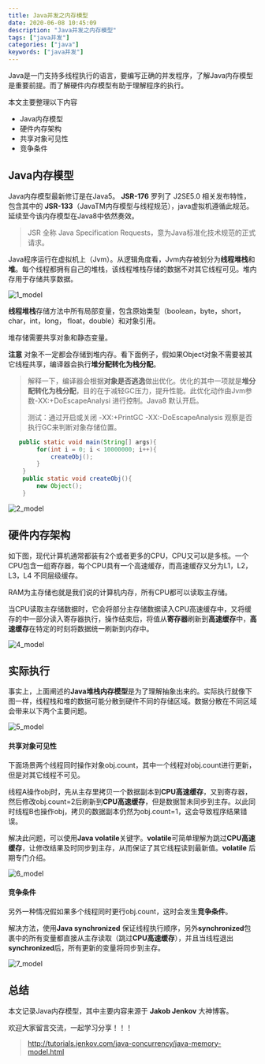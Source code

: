 ```yaml
---
title: Java并发之内存模型
date: 2020-06-08 10:45:09
description: "Java并发之内存模型"
tags: ["java并发"]
categories: ["java"]
keywords: ["java并发"]
---
```


Java是一门支持多线程执行的语言，要编写正确的并发程序，了解Java内存模型是重要前提。而了解硬件内存模型有助于理解程序的执行。

本文主要整理以下内容

- Java内存模型
- 硬件内存架构
- 共享对象可见性
- 竞争条件

## Java内存模型

Java内存模型最新修订是在Java5。 **JSR-176** 罗列了 J2SE5.0 相关发布特性，包含其中的 **JSR-133**（JavaTM内存模型与线程规范），java虚拟机遵循此规范。延续至今该内存模型在Java8中依然奏效。

> JSR 全称 Java Specification Requests，意为Java标准化技术规范的正式请求。

Java程序运行在虚拟机上（Jvm）。从逻辑角度看，Jvm内存被划分为**线程堆栈**和**堆**。每个线程都拥有自己的堆栈，该线程堆栈存储的数据不对其它线程可见。堆内存用于存储共享数据。

![1_model](https://blogs-on.oss-cn-beijing.aliyuncs.com/imgs/1_model.png)

**线程堆栈**存储方法中所有局部变量，包含原始类型（boolean，byte，short，char，int，long， float，double）和对象引用。

堆存储需要共享对象和静态变量。

**注意** 对象不一定都会存储到堆内存。看下面例子，假如果Object对象不需要被其它线程共享，编译器会执行**堆分配转化为栈分配**。

> 解释一下，编译器会根据**对象是否逃逸**做出优化。优化的其中一项就是**堆分配转化为栈分配**，目的在于减轻GC压力，提升性能。此优化动作由Jvm参数-XX:+DoEscapeAnalysi 进行控制。Java8 默认开启。
>
> 测试：通过开启或关闭 -XX:+PrintGC -XX:-DoEscapeAnalysis 观察是否执行GC来判断对象存储位置。

```java
   public static void main(String[] args){
        for(int i = 0; i < 10000000; i++){
            createObj();
        }
    }
    public static void createObj(){
        new Object();
    }
```



![2_model](https://blogs-on.oss-cn-beijing.aliyuncs.com/imgs/2_model.png)

## 硬件内存架构

如下图，现代计算机通常都装有2个或者更多的CPU，CPU又可以是多核。一个CPU包含一组寄存器，每个CPU具有一个高速缓存，而高速缓存又分为L1，L2，L3，L4 不同层级缓存。

RAM为主存储也就是我们说的计算机内存，所有CPU都可以读取主存储。

当CPU读取主存储数据时，它会将部分主存储数据读入CPU高速缓存中，又将缓存的中一部分读入寄存器执行，操作结束后，将值从**寄存器**刷新到**高速缓存**中，**高速缓存**在特定的时刻将数据统一刷新到内存中。

![4_model](https://blogs-on.oss-cn-beijing.aliyuncs.com/imgs/4_model.png)



## 实际执行

事实上，上面阐述的**Java堆栈内存模型**是为了理解抽象出来的。实际执行就像下图一样，线程栈和堆的数据可能分散到硬件不同的存储区域。数据分散在不同区域会带来以下两个主要问题。

![5_model](https://blogs-on.oss-cn-beijing.aliyuncs.com/imgs/5_model.png)

#### 共享对象可见性

下面场景两个线程同时操作对象obj.count，其中一个线程对obj.count进行更新，但是对其它线程不可见。

线程A操作obj时，先从主存里拷贝一个数据副本到**CPU高速缓存**，又到寄存器，然后修改obj.count=2后刷新到**CPU高速缓存**，但是数据暂未同步到主存。以此同时线程B也操作obj，拷贝的数据副本仍然为obj.count=1，这会导致程序结果错误。

解决此问题，可以使用**Java volatile**关键字。**volatile**可简单理解为跳过**CPU高速缓存**，让修改结果及时同步到主存，从而保证了其它线程读到最新值。**volatile** 后期专门介绍。



![6_model](https://blogs-on.oss-cn-beijing.aliyuncs.com/imgs/6_model.png)

#### 竞争条件

另外一种情况假如果多个线程同时更行obj.count，这时会发生**竞争条件**。

解决方法，使用**Java synchronized** 保证线程执行顺序，另外**synchronized**包裹中的所有变量都直接从主存读取（跳过**CPU高速缓存**），并且当线程退出**synchronized**后，所有更新的变量将同步到主存。

![7_model](https://blogs-on.oss-cn-beijing.aliyuncs.com/imgs/7_model.png)

## 总结

本文记录Java内存模型，其中主要内容来源于 **Jakob Jenkov** 大神博客。

欢迎大家留言交流，一起学习分享！！！



> http://tutorials.jenkov.com/java-concurrency/java-memory-model.html